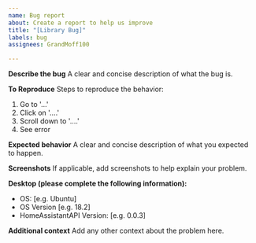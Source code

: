 ```yaml
---
name: Bug report
about: Create a report to help us improve
title: "[Library Bug]"
labels: bug
assignees: GrandMoff100

---
```


**Describe the bug**
A clear and concise description of what the bug is.

**To Reproduce**
Steps to reproduce the behavior:
1. Go to '...'
2. Click on '....'
3. Scroll down to '....'
4. See error

**Expected behavior**
A clear and concise description of what you expected to happen.

**Screenshots**
If applicable, add screenshots to help explain your problem.

**Desktop (please complete the following information):**
 - OS: [e.g. Ubuntu]
 - OS Version [e.g. 18.2]
 - HomeAssistantAPI Version: [e.g. 0.0.3]

**Additional context**
Add any other context about the problem here.
